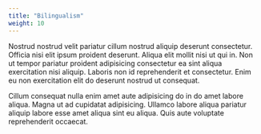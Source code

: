 ```yaml
---
title: "Bilingualism"
weight: 10
---
```


Nostrud nostrud velit pariatur cillum nostrud aliquip deserunt consectetur. Officia nisi elit ipsum proident deserunt. Aliqua elit mollit nisi ut qui in. Non ut tempor pariatur proident adipisicing consectetur ea sint aliqua exercitation nisi aliquip. Laboris non id reprehenderit et consectetur. Enim eu non exercitation elit do deserunt nostrud ut consequat.

Cillum consequat nulla enim amet aute adipisicing do in do amet labore aliqua. Magna ut ad cupidatat adipisicing. Ullamco labore aliqua pariatur aliquip labore esse amet aliqua sint eu aliqua. Quis aute voluptate reprehenderit occaecat.
